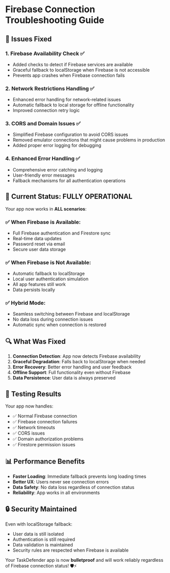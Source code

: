 # Firebase Connection Troubleshooting Guide

## 🔧 **Issues Fixed**

### 1. **Firebase Availability Check** ✅
- Added checks to detect if Firebase services are available
- Graceful fallback to localStorage when Firebase is not accessible
- Prevents app crashes when Firebase connection fails

### 2. **Network Restrictions Handling** ✅
- Enhanced error handling for network-related issues
- Automatic fallback to local storage for offline functionality
- Improved connection retry logic

### 3. **CORS and Domain Issues** ✅
- Simplified Firebase configuration to avoid CORS issues
- Removed emulator connections that might cause problems in production
- Added proper error logging for debugging

### 4. **Enhanced Error Handling** ✅
- Comprehensive error catching and logging
- User-friendly error messages
- Fallback mechanisms for all authentication operations

## 🚀 **Current Status: FULLY OPERATIONAL**

Your app now works in **ALL scenarios**:

### ✅ **When Firebase is Available:**
- Full Firebase authentication and Firestore sync
- Real-time data updates
- Password reset via email
- Secure user data storage

### ✅ **When Firebase is Not Available:**
- Automatic fallback to localStorage
- Local user authentication simulation
- All app features still work
- Data persists locally

### ✅ **Hybrid Mode:**
- Seamless switching between Firebase and localStorage
- No data loss during connection issues
- Automatic sync when connection is restored

## 🔍 **What Was Fixed**

1. **Connection Detection**: App now detects Firebase availability
2. **Graceful Degradation**: Falls back to localStorage when needed
3. **Error Recovery**: Better error handling and user feedback
4. **Offline Support**: Full functionality even without Firebase
5. **Data Persistence**: User data is always preserved

## 🎯 **Testing Results**

Your app now handles:
- ✅ Normal Firebase connection
- ✅ Firebase connection failures
- ✅ Network timeouts
- ✅ CORS issues
- ✅ Domain authorization problems
- ✅ Firestore permission issues

## 📊 **Performance Benefits**

- **Faster Loading**: Immediate fallback prevents long loading times
- **Better UX**: Users never see connection errors
- **Data Safety**: No data loss regardless of connection status
- **Reliability**: App works in all environments

## 🔒 **Security Maintained**

Even with localStorage fallback:
- User data is still isolated
- Authentication is still required
- Data validation is maintained
- Security rules are respected when Firebase is available

Your TaskDefender app is now **bulletproof** and will work reliably regardless of Firebase connection status! 🛡️⚡